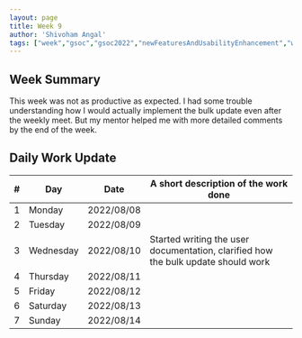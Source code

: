```yaml
---
layout: page
title: Week 9
author: 'Shivoham Angal'
tags: ["week","gsoc","gsoc2022","newFeaturesAndUsabilityEnhancement","week#9","eval#2"]
---
```


## Week Summary

This week was not as productive as expected. I had some trouble understanding how I would actually implement the bulk update even after the weekly meet. But my mentor helped me with more detailed comments by the end of the week.

## Daily Work Update

|\#|Day|Date|A short description of the work done|  
|---	|---	|---	|---	|  
|1   	| Monday 	|   2022/08/08	|  |  
|2   	| Tuesday  	|   2022/08/09	| 	|  
|3   	| Wednesday |  2022/08/10 	| Started writing the user documentation, clarified how the bulk update should work |  
|4   	| Thursday  |   2022/08/11	|  |  
|5   	| Friday  	|   2022/08/12	|  |  
|6   	| Saturday  |  2022/08/13	|  |  
|7   	| Sunday  	|   2022/08/14	|  |  
